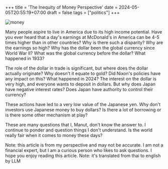 +++
title = 'The Inequity of Money Perspective'
date = 2024-05-05T20:55:19+07:00
draft = false
tags = ["politics"]
+++

![money](/00001_inequity_of_money_perspective.jpeg)

Many people aspire to live in America due to its high income potential. Have you ever heard that a day's earnings at McDonald's in America can be 4-5 times higher than in other countries? Why is there such a disparity? Why are the earnings so high? Why has the dollar been the global currency since World War II? What was the global currency before the dollar? What happened in 1933?

The role of the dollar in trade is significant, but where does the dollar actually originate? Why doesn't it equate to gold? Did Nixon's policies have any impact on this? What happened in 2024? The interest on the dollar is very high, and everyone wants to deposit in dollars. But why does Japan have negative interest rates? Does Japan have authority to control their currency?

These actions have led to a very low value of the Japanese yen. Why don't investors use Japanese money to buy dollars? Is there a lot of borrowing or is there some other mechanism at play?

These are many questions that I, Manut, don't know the answer to. I continue to ponder and question things I don't understand. Is the world really fair when it comes to money these days?

Note: this article is from my perspective and may not be accurate. I am not a financial expert, but I am a curious person who likes to ask questions. I hope you enjoy reading this article. 
Note: it's translated from thai to english by LLM
